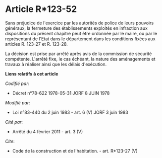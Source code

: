 # Article R*123-52

Sans préjudice de l'exercice par les autorités de police de leurs pouvoirs généraux, la fermeture des établissements
exploités en infraction aux dispositions du présent chapitre peut être ordonnée par le maire, ou par le représentant de
l'Etat dans le département dans les conditions fixées aux articles R. 123-27 et R. 123-28.

La décision est prise par arrêté après avis de la commission de sécurité compétente. L'arrêté fixe, le cas échéant, la nature
des aménagements et travaux à réaliser ainsi que les délais d'exécution.

**Liens relatifs à cet article**

_Codifié par_:

  - Décret n°78-622 1978-05-31 JORF 8 JUIN 1978

_Modifié par_:

  - Loi n°83-440 du 2 juin 1983 - art. 6 (V) JORF 3 juin 1983

_Cité par_:

  - Arrêté du 4 février 2011 - art. 3 (V)

_Cite_:

  - Code de la construction et de l'habitation. - art. R*123-27 (V)
